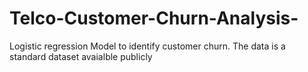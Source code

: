 # Telco-Customer-Churn-Analysis-

Logistic regression Model to identify customer churn.
The data is a standard dataset avaialble publicly
